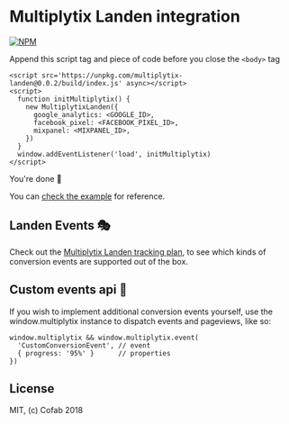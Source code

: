 Multiplytix Landen integration
==============================

[![NPM](https://img.shields.io/npm/v/multiplytix-landen.svg)](https://www.npmjs.com/package/multiplytix-landen)

Append this script tag and piece of code before you close the `<body>` tag

```
<script src='https://unpkg.com/multiplytix-landen@0.0.2/build/index.js' async></script>
<script>
  function initMultiplytix() {
    new MultiplytixLanden({
      google_analytics: <GOOGLE_ID>,
      facebook_pixel: <FACEBOOK_PIXEL_ID>,
      mixpanel: <MIXPANEL_ID>,
    })
  }
  window.addEventListener('load', initMultiplytix)
</script>
```

You're done 🎉

You can [check the example](https://github.com/cofablab/multiplytix-landen/blob/master/example/index.html#L436) for reference.

## Landen Events 🎭

Check out the [Multiplytix Landen tracking plan](https://github.com/cofablab/multiplytix-landen/blob/master/TRACKING_PLAN.md), to see which kinds of conversion events are supported out of the box.

## Custom events api 🛂

If you wish to implement additional conversion events yourself, use the window.multiplytix instance to dispatch events and pageviews, like so:

```
window.multiplytix && window.multiplytix.event(
  'CustomConversionEvent', // event
  { progress: '95%' }      // properties
})
```

## License

MIT, (c) Cofab 2018
